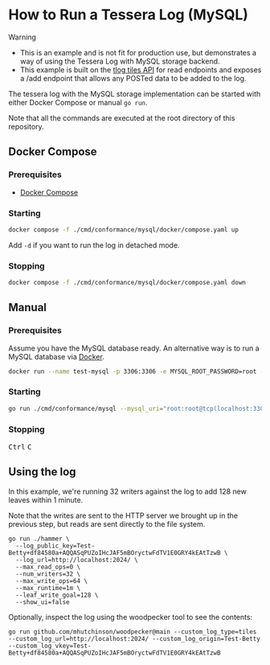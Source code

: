 # How to Run a Tessera Log (MySQL)

> [!WARNING]
> - This is an example and is not fit for production use, but demonstrates a way of using the Tessera Log with MySQL storage backend.
> - This example is built on the [tlog tiles API](https://c2sp.org/tlog-tiles) for read endpoints and exposes a /add endpoint that allows any POSTed data to be added to the log.

The tessera log with the MySQL storage implementation can be started with either Docker Compose or manual `go run`.

Note that all the commands are executed at the root directory of this repository.

## Docker Compose

### Prerequisites

- [Docker Compose](https://docs.docker.com/compose/install/)

### Starting

```sh
docker compose -f ./cmd/conformance/mysql/docker/compose.yaml up
```

Add `-d` if you want to run the log in detached mode.

### Stopping

```sh
docker compose -f ./cmd/conformance/mysql/docker/compose.yaml down
```

## Manual 

### Prerequisites

Assume you have the MySQL database ready. An alternative way is to run a MySQL database via [Docker](https://docs.docker.com/engine/install/).

```sh
docker run --name test-mysql -p 3306:3306 -e MYSQL_ROOT_PASSWORD=root -e MYSQL_DATABASE=test_tessera -d mysql
```

### Starting

```sh
go run ./cmd/conformance/mysql --mysql_uri="root:root@tcp(localhost:3306)/test_tessera" --init_schema_path="./storage/mysql/schema.sql" --private_key_path="./cmd/conformance/mysql/docker/testdata/key" --public_key_path="./cmd/conformance/mysql/docker/testdata/key.pub"
```

### Stopping

<kbd>Ctrl</kbd> <kbd>C</kbd>

## Using the log

In this example, we're running 32 writers against the log to add 128 new leaves within 1 minute.

Note that the writes are sent to the HTTP server we brought up in the previous step, but reads are sent directly to the file system.

```shell
go run ./hammer \
  --log_public_key=Test-Betty+df84580a+AQQASqPUZoIHcJAF5mBOryctwFdTV1E0GRY4kEAtTzwB \
  --log_url=http://localhost:2024/ \
  --max_read_ops=0 \
  --num_writers=32 \
  --max_write_ops=64 \
  --max_runtime=1m \
  --leaf_write_goal=128 \
  --show_ui=false
```

Optionally, inspect the log using the woodpecker tool to see the contents:

```shell
go run github.com/mhutchinson/woodpecker@main --custom_log_type=tiles --custom_log_url=http://localhost:2024/ --custom_log_origin=Test-Betty --custom_log_vkey=Test-Betty+df84580a+AQQASqPUZoIHcJAF5mBOryctwFdTV1E0GRY4kEAtTzwB
```


